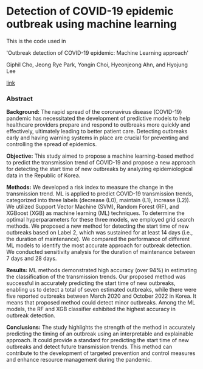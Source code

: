 # Detection of COVID-19 epidemic outbreak using machine learning

This is the code used in 

'Outbreak detection of COVID-19 epidemic: Machine Learning approach'  

Giphil Cho, Jeong Rye Park, Yongin Choi, Hyeonjeong Ahn, and Hyojung Lee

[link]()



### Abstract

**Background:** The rapid spread of the coronavirus disease (COVID-19) pandemic has necessitated the development of predictive models to help healthcare providers prepare and respond to outbreaks more quickly and effectively, ultimately leading to better patient care. Detecting outbreaks early and having warning systems in place are crucial for preventing and controlling the spread of epidemics.

**Objective:** This study aimed to propose a machine learning-based method to predict the transmission trend of COVID-19 and propose a new approach for detecting the start time of new outbreaks by analyzing epidemiological data in the Republic of Korea.

**Methods:** We developed a risk index to measure the change in the transmission trend. ML is applied to predict COVID-19 transmission trends, categorized into three labels (decrease (L0), maintain (L1), increase (L2)). We utilized Support Vector Machine (SVM), Random Forest (RF), and XGBoost (XGB) as machine learning (ML) techniques. To determine the optimal hyperparameters for these three models, we employed grid search methods. We proposed a new method for detecting the start time of new outbreaks based on Label 2, which was sustained for at least 14 days (i.e., the duration of maintenance). We compared the performance of different ML models to identify the most accurate approach for outbreak detection. We conducted sensitivity analysis for the duration of maintenance between 7 days and 28 days.

**Results:** ML methods demonstrated high accuracy (over 94%) in estimating the classification of the transmission trends. Our proposed method was successful in accurately predicting the start time of new outbreaks, enabling us to detect a total of seven estimated outbreaks, while there were five reported outbreaks between March 2020 and October 2022 in Korea. It means that proposed method could detect minor outbreaks. Among the ML models, the RF and XGB classifier exhibited the highest accuracy in outbreak detection.

**Conclusions:** The study highlights the strength of the method in accurately predicting the timing of an outbreak using an interpretable and explainable approach. It could provide a standard for predicting the start time of new outbreaks and detect future transmission trends. This method can contribute to the development of targeted prevention and control measures and enhance resource management during the pandemic.

